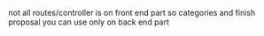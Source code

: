 not all routes/controller is on front end part so categories and finish proposal you can use only on back end part 